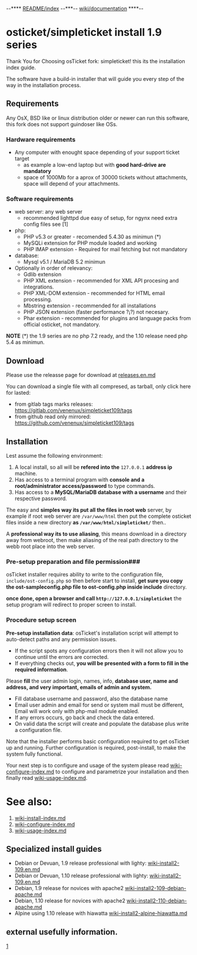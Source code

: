  --**** [README/index](docs/README.md) --***-- [wiki/documentation](docs/wiki-a-index.md) ****--

osticket/simpleticket install 1.9 series
========================================

Thank You for Choosing osTicket fork: simpleticket! this its the installation index guide.

The software have a build-in installer that will guide you every step of the way in the installation process.

## Requirements ##

Any OsX, BSD like or linux distribution older or newer can run this software, this fork does not support guindoser like OSs.

### Hardware requirements ###

* Any computer with enought space depending of your support ticket target
  * as example a low-end laptop but with **good hard-drive are mandatory**
  * space of 1000Mb for a aprox of 30000 tickets without attachments, space will depend of your attachments.

### Software requirements ###

* web server: any web server
  * recommended lighttpd due easy of setup, for ngynx need extra config files see [1]
* php:
  * PHP v5.3 or greater - recomended 5.4.30 as minimun (*)
  * MySQLi extension for PHP module loaded and working
  * PHP IMAP extension - Required for mail fetching but not mandatory
* database:
  * Mysql v5.1 / MariaDB 5.2 minimun
* Optionally in order of relevancy:
  * Gdlib extension
  * PHP XML extension - recommended for XML API procesing and integrations.
  * PHP XML-DOM extension - recommended for HTML email processing.
  * Mbstring extension - recommended for all installations
  * PHP JSON extension (faster performance ?¡?) not necesary.
  * Phar extension - recommended for plugins and language packs from official osticket, not mandatory.

**NOTE** (*) the 1.9 series are no php 7.2 ready, and the 1.10 release need php 5.4 as minimun.

## Download ##

Please use the releasse page for download at [releases.en.md](releases.en.md)

You can download a single file with all compresed, as tarball, only click here for lasted:
* from gitlab tags marks releases: https://gitlab.com/venenux/simpleticket109/tags
* from github read only mirrored: https://github.com/venenux/simpleticket109/tags

## Installation ##

Lest assume the following environment:
1. A local install, so all will be **refered into the** `127.0.0.1` **address ip** machine.
2. Has access to a terminal program with **console and a root/administrator access/password** to type commands.
3. Has access to a **MySQL/MariaDB database with a username** and their respective password.

The easy and **simples way its put all the files in root web** server, by example if root web server are `/var/www/html` 
then put the complete osticket files inside a new directory **as `/var/www/html/simpleticket/`** then..

A **professional way its to use aliasing**, this means download in a directory away from webroot, 
then make aliasing of the real path directory to the webb root place into the web server.

### Pre-setup preparation and file permission###

osTicket installer requires ability to write to the configuration file, `include/ost-config.php` so then 
before start to install, **get sure you copy the ost-sampleconfig.php file to ost-config.php inside include** directory.

**once done, open a browser and call `http://127.0.0.1/simpleticket`** the setup program will redirect 
to proper screen to install.

### Procedure setup screen ###

**Pre-setup installation data**: osTicket's installation script will attempt to auto-detect paths and any permission issues. 

* If the script spots any configuration errors then it will not allow you to continue until the errors are corrected.
* If everything checks out, **you will be presented with a form to fill in the required information**.

Please **fill** the user admin login, names, info, **database user, name and address, and very important, emails of admin and system.**

* Fill database username and password, also the database name
* Email user admin and email for send or system mail must be different, Email will work only with php-mail module enabled.
* If any errors occurs, go back and check the data entered.
* On valid data the script will create and populate the database plus write a configuration file.

Note that the installer performs basic configuration required to get osTicket up and running. 
Further configuration is required, post-install, to make the system fully functional. 

Your next step is to configure and usage of the system please read [wiki-configure-index.md](wiki-configure-index.md)
to configure and parametrize your installation and then finally read [wiki-usage-index.md](wiki-usage-index.md).

# See also:

1. [wiki-install-index.md](wiki-install-index.md)
2. [wiki-configure-index.md](wiki-configure-index.md)
3. [wiki-usage-index.md](wiki-usage-index.md)

## Specialized install guides

* Debian or Devuan, 1.9 release professional with lighty: [wiki-install2-109.en.md](wiki-install2-109.en.md)
* Debian or Devuan, 1.10 release professional with lighty: [wiki-install2-109.en.md](wiki-install2-110.en.md)
* Debian, 1.9 release for novices with apache2 [wiki-install2-109-debian-apache.md](wiki-install2-109-debian-apache.md)
* Debian, 1.10 release for novices with apache2 [wiki-install2-110-debian-apache.md](wiki-install2-110-debian-apache.md)
* Alpine using 1.10 release with hiawatta [wiki-install2-alpine-hiawatta.md](wiki-install2-hiawatta.md)

## external usefully information.

[1](https://github.com/osTicket/osTicket-1.7/issues/538#issuecomment-285117948)

